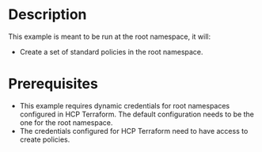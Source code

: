 
# Description

This example is meant to be run at the root namespace, it will:

* Create a set of standard policies in the root namespace.

# Prerequisites

* This example requires dynamic credentials for root namespaces configured in HCP Terraform. The default configuration needs to be the one for the root namespace.
* The credentials configured for HCP Terraform need to have access to create policies.


